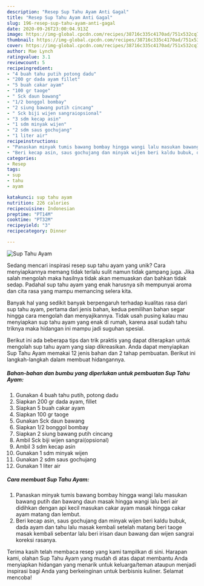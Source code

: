 ```yaml
---
description: "Resep Sup Tahu Ayam Anti Gagal"
title: "Resep Sup Tahu Ayam Anti Gagal"
slug: 196-resep-sup-tahu-ayam-anti-gagal
date: 2020-09-26T23:00:04.913Z
image: https://img-global.cpcdn.com/recipes/38716c335c4170ad/751x532cq70/sup-tahu-ayam-foto-resep-utama.jpg
thumbnail: https://img-global.cpcdn.com/recipes/38716c335c4170ad/751x532cq70/sup-tahu-ayam-foto-resep-utama.jpg
cover: https://img-global.cpcdn.com/recipes/38716c335c4170ad/751x532cq70/sup-tahu-ayam-foto-resep-utama.jpg
author: Mae Lynch
ratingvalue: 3.1
reviewcount: 5
recipeingredient:
- "4 buah tahu putih potong dadu"
- "200 gr dada ayam fillet"
- "5 buah cakar ayam"
- "100 gr taoge"
- " Sck daun bawang"
- "1/2 bonggol bombay"
- "2 siung bawang putih cincang"
- " Sck biji wijen sangraiopsional"
- "3 sdm kecap asin"
- "1 sdm minyak wijen"
- "2 sdm saus gochujang"
- "1 liter air"
recipeinstructions:
- "Panaskan minyak tumis bawang bombay hingga wangi lalu masukan bawang putih dan bawang daun masak hingga wangi lalu beri air didihkan dengan api kecil masukan cakar ayam masak hingga cakar ayam matang dan lembut."
- "Beri kecap asin, saus gochujang dan minyak wijen beri kaldu bubuk, dada ayam dan tahu lalu masak kembali setelah matang beri taoge masak kembali sebentar lalu beri irisan daun bawang dan wijen sangrai koreksi rasanya."
categories:
- Resep
tags:
- sup
- tahu
- ayam

katakunci: sup tahu ayam 
nutrition: 226 calories
recipecuisine: Indonesian
preptime: "PT14M"
cooktime: "PT32M"
recipeyield: "3"
recipecategory: Dinner

---
```



![Sup Tahu Ayam](https://img-global.cpcdn.com/recipes/38716c335c4170ad/751x532cq70/sup-tahu-ayam-foto-resep-utama.jpg)

Sedang mencari inspirasi resep sup tahu ayam yang unik? Cara menyiapkannya memang tidak terlalu sulit namun tidak gampang juga. Jika salah mengolah maka hasilnya tidak akan memuaskan dan bahkan tidak sedap. Padahal sup tahu ayam yang enak harusnya sih mempunyai aroma dan cita rasa yang mampu memancing selera kita.



Banyak hal yang sedikit banyak berpengaruh terhadap kualitas rasa dari sup tahu ayam, pertama dari jenis bahan, kedua pemilihan bahan segar hingga cara mengolah dan menyajikannya. Tidak usah pusing kalau mau menyiapkan sup tahu ayam yang enak di rumah, karena asal sudah tahu triknya maka hidangan ini mampu jadi suguhan spesial.


Berikut ini ada beberapa tips dan trik praktis yang dapat diterapkan untuk mengolah sup tahu ayam yang siap dikreasikan. Anda dapat menyiapkan Sup Tahu Ayam memakai 12 jenis bahan dan 2 tahap pembuatan. Berikut ini langkah-langkah dalam membuat hidangannya.

<!--inarticleads1-->

##### Bahan-bahan dan bumbu yang diperlukan untuk pembuatan Sup Tahu Ayam:

1. Gunakan 4 buah tahu putih, potong dadu
1. Siapkan 200 gr dada ayam, fillet
1. Siapkan 5 buah cakar ayam
1. Siapkan 100 gr taoge
1. Gunakan  Sck daun bawang
1. Siapkan 1/2 bonggol bombay
1. Siapkan 2 siung bawang putih cincang
1. Ambil  Sck biji wijen sangrai(opsional)
1. Ambil 3 sdm kecap asin
1. Gunakan 1 sdm minyak wijen
1. Gunakan 2 sdm saus gochujang
1. Gunakan 1 liter air




<!--inarticleads2-->

##### Cara membuat Sup Tahu Ayam:

1. Panaskan minyak tumis bawang bombay hingga wangi lalu masukan bawang putih dan bawang daun masak hingga wangi lalu beri air didihkan dengan api kecil masukan cakar ayam masak hingga cakar ayam matang dan lembut.
1. Beri kecap asin, saus gochujang dan minyak wijen beri kaldu bubuk, dada ayam dan tahu lalu masak kembali setelah matang beri taoge masak kembali sebentar lalu beri irisan daun bawang dan wijen sangrai koreksi rasanya.




Terima kasih telah membaca resep yang kami tampilkan di sini. Harapan kami, olahan Sup Tahu Ayam yang mudah di atas dapat membantu Anda menyiapkan hidangan yang menarik untuk keluarga/teman ataupun menjadi inspirasi bagi Anda yang berkeinginan untuk berbisnis kuliner. Selamat mencoba!
